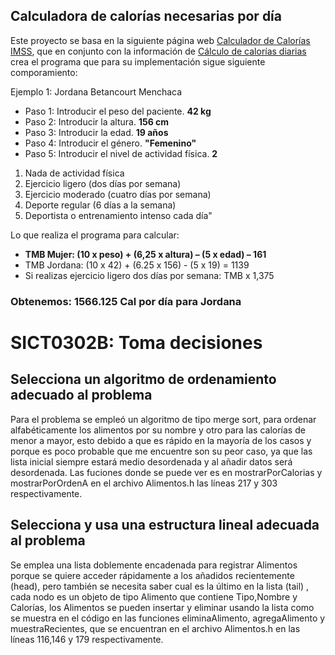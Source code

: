 ## Calculadora de calorías necesarias por día
Este proyecto se basa en la siguiente página web [Calculador de Calorías IMSS](http://www.imss.gob.mx/salud-en-linea/apps-sano/calculadora-calorias#tmb), que en conjunto con la información de [Cálculo de calorías diarias](https://www.axahealthkeeper.com/blog/calculo-de-calorias-diarias-cuantas-calorias-debo-consumir-al-dia/)  crea el programa que para su implementación sigue siguiente comporamiento:

Ejemplo 1: Jordana Betancourt Menchaca

* Paso 1: Introducir el peso del paciente.   **42 kg**
* Paso 2: Introducir la altura.  **156 cm**
* Paso 3: Introducir la edad.   **19 años**
* Paso 4: Introducir el género.  **"Femenino"**
* Paso 5: Introducir el nivel de actividad física.   **2**
1. Nada de actividad física
2. Ejercicio ligero (dos días por semana)
3. Ejercicio moderado (cuatro días por semana)
4. Deporte regular (6 días a la semana)
5. Deportista o entrenamiento intenso cada día"

  Lo que realiza el programa para calcular:
  - **TMB Mujer: (10 x peso) + (6,25 x altura) – (5 x edad) – 161**
  - TMB Jordana: (10 x 42) + (6.25 x 156) - (5 x 19) = 1139
  - Si realizas ejercicio ligero dos días por semana: TMB x 1,375

### **Obtenemos: 1566.125 Cal por día para Jordana**

# SICT0302B: Toma decisiones

## Selecciona un algoritmo de ordenamiento adecuado al problema

Para el problema se empleó un algoritmo de tipo merge sort, para ordenar alfabéticamente los alimentos por su nombre y otro para las calorías de menor a mayor, esto debido a que es rápido en la mayoría de los casos y porque es poco probable que me encuentre son su peor caso, ya que las lista inicial siempre estará medio desordenada y al añadir datos será desordenada. Las fuciones donde se puede ver es en mostrarPorCalorias y mostrarPorOrdenA en el archivo Alimentos.h las líneas 217 y 303 respectivamente.

## Selecciona y usa una estructura lineal adecuada al problema

Se emplea una lista doblemente encadenada para registrar Alimentos porque se quiere acceder rápidamente a los añadidos recientemente (head), pero también se necesita saber cual es la último en la lista (tail) , cada nodo es un objeto de tipo Alimento que contiene Tipo,Nombre y Calorías, los Alimentos se pueden insertar y eliminar usando la lista como se muestra en el código en las funciones eliminaAlimento, agregaAlimento y muestraRecientes, que se encuentran en el archivo Alimentos.h en las líneas 116,146 y 179 respectivamente.


